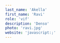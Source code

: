 ```yaml
---
last_name: 'Akella'
first_name: 'Ravi'
role: 'vif'
description: 'Denso'
photo: 'ravi.jpg'
website: 'javascript:;'
---
```

